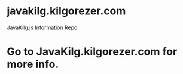 # javakilg.kilgorezer.com
JavaKilg.js Information Repo
# Go to JavaKilg.kilgorezer.com for more info.
